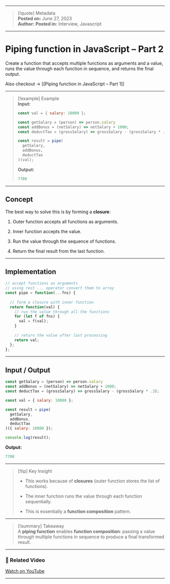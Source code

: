 
---

> [!quote] Metadata  
> **Posted on:** June 27, 2023  
> **Author:** 
> **Posted in:** Interview, Javascript

---

# Piping function in JavaScript – Part 2

Create a function that accepts multiple functions as arguments and a value, runs the value through each function in sequence, and returns the final output.

Also checkout → [[Piping function in JavaScript – Part 1]]

---

> [!example] Example  
> **Input:**
> 
> ```javascript
> const val = { salary: 10000 };
> 
> const getSalary = (person) => person.salary
> const addBonus = (netSalary) => netSalary + 1000;
> const deductTax = (grossSalary) => grossSalary - (grossSalary * .3);
> 
> const result = pipe(
>   getSalary,
>   addBonus,
>   deductTax 
> )(val);
> ```
> 
> **Output:**
> 
> ```javascript
> 7700
> ```

---

## Concept

The best way to solve this is by forming a **closure**:

1. Outer function accepts all functions as arguments.
    
2. Inner function accepts the value.
    
3. Run the value through the sequence of functions.
    
4. Return the final result from the last function.
    

---

## Implementation

```javascript
// accept functions as arguments
// using rest ... operator convert them to array
const pipe = function(...fns) {
  
  // form a closure with inner function
  return function(val) {
    // run the value through all the functions
    for (let f of fns) {
      val = f(val);
    }
    
    // return the value after last processing
    return val;
  };
};
```

---

## Input / Output

```javascript
const getSalary = (person) => person.salary
const addBonus = (netSalary) => netSalary + 1000;
const deductTax = (grossSalary) => grossSalary - (grossSalary * .3);

const val = { salary: 10000 };

const result = pipe(
  getSalary,
  addBonus,
  deductTax 
)({ salary: 10000 });

console.log(result);
```

**Output:**

```javascript
7700
```

---

> [!tip] Key Insight
> 
> - This works because of **closures** (outer function stores the list of functions).
>     
> - The inner function runs the value through each function sequentially.
>     
> - This is essentially a **function composition** pattern.
>     

---

> [!summary] Takeaway  
> A **piping function** enables **function composition**: passing a value through multiple functions in sequence to produce a final transformed result.

---

### 🎥 Related Video

[Watch on YouTube](https://youtu.be/jL6fLgf9Urw)

---
